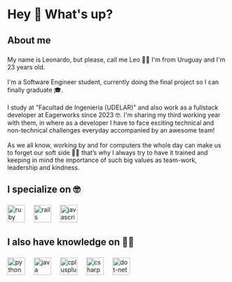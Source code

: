 <h1 align="left">Hey 🤙 What's up?</h1>

###

###

<h2 align="left">About me</h2>

###

<p align="left">My name is Leonardo, but please, call me Leo 🙏😅 I'm from Uruguay and I'm 23 years old.<br><br>I'm a Software Engineer student, currently doing the final project so I can finally graduate 🎓.<br><br>I study at "Facultad de Ingeniería (UDELAR)" and also work as a fullstack developer at Eagerworks since 2023 🤓. I'm sharing my third working year with them, in where as a developer I have to face exciting technical and non-technical challenges everyday accompanied by an awesome team!<br><br>As we all know, working by and for computers the whole day can make us to forget our soft side 🦾🤖 that’s why I always try to have it trained and keeping in mind the importance of such big values as team-work, leadership and kindness.</p>

###

<h2 align="left">I specialize on 🤓</h2>

###

<div align="left">
  <img src="https://cdn.jsdelivr.net/gh/devicons/devicon/icons/ruby/ruby-original.svg" height="40" alt="ruby logo"  />
  <img width="12" />
  <img src="https://cdn.jsdelivr.net/gh/devicons/devicon/icons/rails/rails-original-wordmark.svg" height="40" alt="rails logo"  />
  <img width="12" />
  <img src="https://cdn.jsdelivr.net/gh/devicons/devicon/icons/javascript/javascript-original.svg" height="40" alt="javascript logo"  />
</div>

###

<h2 align="left">I also have knowledge on 👨‍🎓</h2>

###

<div align="left">
  <img src="https://cdn.jsdelivr.net/gh/devicons/devicon/icons/python/python-original.svg" height="40" alt="python logo"  />
  <img width="12" />
  <img src="https://cdn.jsdelivr.net/gh/devicons/devicon/icons/java/java-original.svg" height="40" alt="java logo"  />
  <img width="12" />
  <img src="https://cdn.jsdelivr.net/gh/devicons/devicon/icons/cplusplus/cplusplus-original.svg" height="40" alt="cplusplus logo"  />
  <img width="12" />
  <img src="https://cdn.jsdelivr.net/gh/devicons/devicon/icons/csharp/csharp-original.svg" height="40" alt="csharp logo"  />
  <img width="12" />
  <img src="https://cdn.jsdelivr.net/gh/devicons/devicon/icons/dot-net/dot-net-original.svg" height="40" alt="dot-net logo"  />
</div>

###
